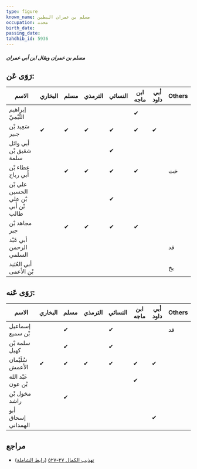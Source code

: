 ```yaml
---
type: figure
known_name: مسلم بن عمران البطين
occupation: محدث
birth_date:
passing_date:
tahdhib_id: 5936
---
```

##### مسلم بن عمران ويقال ابن أبي عمران

## رَوَى عَن:
| الاسم                                | البخاري | مسلم | الترمذي | النسائي | ابن ماجه | أبي داود | Others |
| ------------------------------------ | ------- | ---- | ------- | ------- | -------- | -------- | ------ |
| إبراهيم التَّيْمِيّ                  |         |      |         |         | ✔        |          |        |
| سَعِيد بْن جبير                      | ✔       | ✔    | ✔       | ✔       | ✔        | ✔        |        |
| أبي وائل شقيق بْن سلمة               |         |      |         | ✔       |          |          |        |
| عطاء بْن أَبي رباح                   |         | ✔    | ✔       | ✔       | ✔        |          | خت     |
| علي بْن الحسين بْن علي بْن أَبي طالب |         |      |         | ✔       |          |          |        |
| مجاهد بْن جبر                        |         | ✔    | ✔       | ✔       | ✔        |          |        |
| أبي عَبْد الرحمن السلمي              |         |      |         |         |          |          | قد     |
| أبي العُبَيد بْن الأعمى              |         |      |         |         |          |          | بخ     |
## رَوَى عَنه:
| الاسم              | البخاري | مسلم | الترمذي | النسائي | ابن ماجه | أبي داود | Others |
| ------------------ | ------- | ---- | ------- | ------- | -------- | -------- | ------ |
| إسماعيل بْن سميع   |         | ✔    |         | ✔       |          |          | قد     |
| سلمة بْن كهيل      |         | ✔    |         | ✔       |          |          |        |
| سُلَيْمان الأعمش   | ✔       | ✔    | ✔       | ✔       | ✔        | ✔        |        |
| عَبْد الله بْن عون |         |      |         |         | ✔        |          |        |
| مخول بْن راشد      |         | ✔    |         |         |          |          |        |
| أبو إسحاق الهمداني |         |      |         |         |          | ✔        |        |
## مراجع
- [تهذيب الكمال ٢٧-٥٢٧](obsidian://open?vault=Tahdhib-al-Kamal&file=Figures/٥٩٣٦-مسلم%20بن%20عمران%20ويقال%20ابن%20أبي%20عمران) ([رابط الشاملة](https://shamela.ws/book/3722/14916))